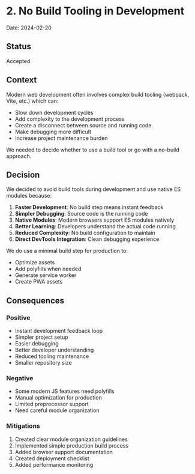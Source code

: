 # 2. No Build Tooling in Development

Date: 2024-02-20

## Status

Accepted

## Context

Modern web development often involves complex build tooling (webpack, Vite, etc.) which can:
- Slow down development cycles
- Add complexity to the development process
- Create a disconnect between source and running code
- Make debugging more difficult
- Increase project maintenance burden

We needed to decide whether to use a build tool or go with a no-build approach.

## Decision

We decided to avoid build tools during development and use native ES modules because:

1. **Faster Development**: No build step means instant feedback
2. **Simpler Debugging**: Source code is the running code
3. **Native Modules**: Modern browsers support ES modules natively
4. **Better Learning**: Developers understand the actual code running
5. **Reduced Complexity**: No build configuration to maintain
6. **Direct DevTools Integration**: Clean debugging experience

We do use a minimal build step for production to:
- Optimize assets
- Add polyfills when needed
- Generate service worker
- Create PWA assets

## Consequences

### Positive

- Instant development feedback loop
- Simpler project setup
- Easier debugging
- Better developer understanding
- Reduced tooling maintenance
- Smaller repository size

### Negative

- Some modern JS features need polyfills
- Manual optimization for production
- Limited preprocessor support
- Need careful module organization

### Mitigations

1. Created clear module organization guidelines
2. Implemented simple production build process
3. Added browser support documentation
4. Created deployment checklist
5. Added performance monitoring
